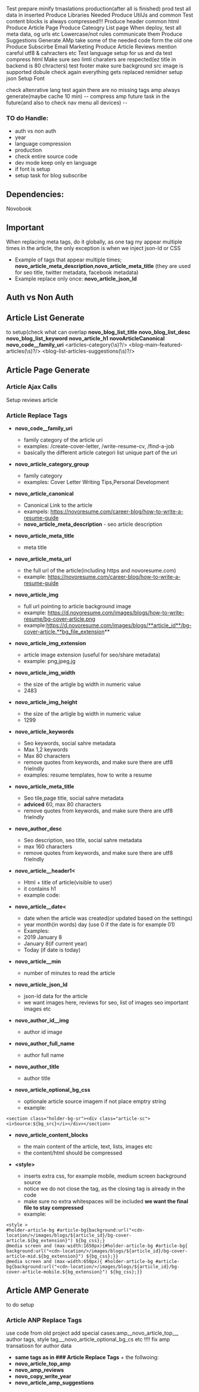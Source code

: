 Test prepare minify trnaslations production(after all is finished)
prod test all data in inserted
Produce Libraries Needed
Produce UtilJs and common
Test content blocks is always compressed!!!
Produce header common html
Produce Article Page
Produce Cateogry List page
When deploy, test all meta data, og urls etc
Lowercase/not rules communicate them
Produce Suggestions
Generate AMp take some of the needed code form the old one
Produce Subscirbe Email Marketing
Produce Article Reviews
mention careful utf8 & cahracters etc
Test language setup for us and da
test compress html
Make sure seo limti charaters are respected(ez title in backend is 80 chracters)
test footer
make sure background src image is supported
dobule check again everything gets replaced
remidner setup json
Setup Font

check altenrative lang
test again there are no missing tags
amp always generate(maybe cache 10 min)
-- compress amp future task in the future(and also to check nav menu all devices) --
### TO do Handle:
- auth vs non auth
- year
- language compression
- production
- check entire source code
- dev mode keep only en language
- if font is setup
- setup task for blog subscribe

## Dependencies:
Novobook
## Important
When replacing meta tags, do it globally, as one tag my appear multiple times in the article, the only exception is when we inject json-ld or CSS
- Example of tags that appear multiple times; **__novo_article_meta_description__**,**__novo_article_meta_title__** (they are used for seo title, twitter metadata, facebook metadata)
- Example replace only once: **__novo_article_json_ld__**

## Auth vs Non Auth

## Article List Generate
to setup(check what can overlap
__novo_blog_list_title__
__novo_blog_list_desc__
__novo_blog_list_keyword__
__novo_article_h1__
__novoArticleCanonical__
__novo_code__family_uri__
<articles\-category(\s)?\/\>
<blog\-main\-featured\-articles(\s)?\/\>
<blog\-list\-articles\-suggestions(\s)?\/\>


## Article Page Generate

### Article Ajax Calls

Setup reviews article

### Article Replace Tags

- **__novo_code__family_uri__** 
   - family category of the article uri
   - examples: /create-cover-letter, /write-resume-cv, /find-a-job
   - basically the different article categori list unique part of the uri

- **__novo_article_category_group__** 
   - family category
   - examples: Cover Letter Writing Tips,Personal Development
 

- **__novo_article_canonical__** 
   - Canonical Link to the article
   - exampels: https://novoresume.com/career-blog/how-to-write-a-resume-guide
   - **__novo_article_meta_description__** - seo article description
- **__novo_article_meta_title__** 
   - meta title

- **__novo_article_meta_url__** 
   - the full url of the article(including https and novoresume.com)
   - example: https://novoresume.com/career-blog/how-to-write-a-resume-guide

- **__novo_article_img__**
   - full url pointing to article background image
   - example: https://d.novoresume.com/images/blogs/how-to-write-resume/bg-cover-article.png
   - example:https://d.novoresume.com/images/blogs/**article_id**/bg-cover-article.**bg_file_extension**

- **__novo_article_img_extension__** 
   - article image extension (useful for seo/share metadata)
   - example: png,jpeg,jg

- **__novo_article_img_width__**
   - the size of the artigle bg width in numeric value
   - 2483
   
- **__novo_article_img_height__**
   - the size of the artigle bg width in numeric value
   - 1299

- **__novo_article_keywords__**
   - Seo keywords, social sahre metadata
   - Max 1,2 keywords
   - Max 80 characters 
   - remove quotes from keywords, and make sure there are utf8 frielndly
   - examples: resume templates, how to write a resume

- **__novo_article_meta_title__**
   - Seo tile,page title, social sahre metadata
   - **adviced** 60, max 80 characters
   - remove quotes from keywords, and make sure there are utf8 frielndly
 
- **__novo_author_desc__**
   - Seo description, seo title, social sahre metadata
   - max 160 characters
   - remove quotes from keywords, and make sure there are utf8 frielndly

- **__novo_article__header1__<**
   - Html + title of article(visible to user)
   - it contains h1
   - example code: 

- **__novo_article__date__<**
   - date when the article was created(or updated based on the settings)
   - year month(in words) day (use 0 if the date is for example 01)
   - Examples:
   - 2019 January 8
   - January 8(if current year) 
   - Today (if date is today) 

- **__novo_article__min__**
    - number of minutes to read the article

- **__novo_article_json_ld__**
   - json-ld data for the article
   - we want images here, reviews for seo, list of images seo important images etc


- **__novo_author_id__img__**
   - author id image

- **__novo_author_full_name__**
   - author full name

- **__novo_author_title__**
   - author title

- **__novo_article_optional_bg_css__**
   - optionale article source imagem if not place emptry string
   - example:
```
<section class="holder-bg-sr"><div class="article-sc"><i>Source:${bg_src}</i></div></section>
```
- **__novo_article_content_blocks__**
   - the main content of the article, text, lists, images etc
   - the content/html should be compressed

- **<style\>**
   - inserts extra css, for example mobile, medium screen background source
   - notice we do not close the tag, as the closing tag is already in the code
   - make sure no extra whitespaces will be included **we want the final file to stay compressed**
   - example:
```
<style >
#holder-article-bg #article-bg{background:url("<cdn-location/>/images/blogs/${article_id}/bg-cover-article.${bg_extension}") ${bg_css};}
@media screen and (max-width:1650px){#holder-article-bg #article-bg{ background:url("<cdn-location/>/images/blogs/${article_id}/bg-cover-article-mid.${bg_extension}") ${bg_css};}}
@media screen and (max-width:650px){ #holder-article-bg #article-bg{background:url("<cdn-location/>/images/blogs/${article_id}/bg-cover-article-mobile.${bg_extension}") ${bg_css};}}
```



## Article AMP Generate
to do setup

### Article ANP Replace Tags
use code from old project
add special cases:amp__novo_article_top__, author tags, style tag,__novo_article_optional_bg_cs etc
!!!! fix amp transatiosn for author data
- **same tags as in ### Article Replace Tags** + the follwoing:
- **__novo_article_top_amp__**
- **__novo_amp_reviews__**
- **__novo_copy_write_year__**
- **__novo_article_amp_suggestions__**
